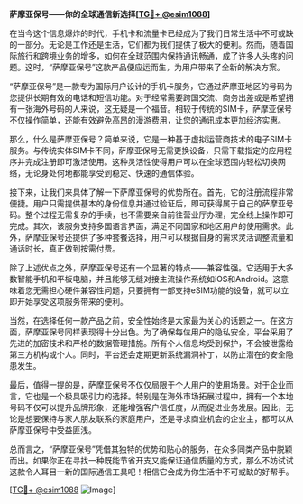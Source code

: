 **萨摩亚保号——你的全球通信新选择[[TG💪+ @esim1088](https://t.me/s/esim1088)]**

在当今这个信息爆炸的时代，手机卡和流量卡已经成为了我们日常生活中不可或缺的一部分。无论是工作还是生活，它们都为我们提供了极大的便利。然而，随着国际旅行和跨境业务的增多，如何在全球范围内保持通讯畅通，成了许多人头疼的问题。这时，“萨摩亚保号”这款产品便应运而生，为用户带来了全新的解决方案。

“萨摩亚保号”是一款专为国际用户设计的手机卡服务，它通过萨摩亚地区的号码为您提供长期有效的电话和短信功能。对于经常需要跨国交流、商务出差或是希望拥有一张海外号码的人来说，这无疑是一个福音。相较于传统的SIM卡，萨摩亚保号不仅操作简单，还能有效避免高昂的漫游费用，让您的通讯成本更加经济实惠。

那么，什么是萨摩亚保号？简单来说，它是一种基于虚拟运营商技术的电子SIM卡服务。与传统实体SIM卡不同，萨摩亚保号无需更换设备，只需下载指定的应用程序并完成注册即可激活使用。这种灵活性使得用户可以在全球范围内轻松切换网络，无论身处何地都能享受到稳定、快速的通信体验。

接下来，让我们来具体了解一下萨摩亚保号的优势所在。首先，它的注册流程非常便捷。用户只需提供基本的身份信息并通过验证后，即可获得属于自己的萨摩亚号码。整个过程无需复杂的手续，也不需要亲自前往营业厅办理，完全线上操作即可完成。其次，该服务支持多国语言界面，满足不同国家和地区用户的使用需求。此外，萨摩亚保号还提供了多种套餐选择，用户可以根据自身的需求灵活调整流量和通话时长，真正做到按需付费。

除了上述优点之外，萨摩亚保号还有一个显著的特点——兼容性强。它适用于大多数智能手机和平板电脑，并且能够无缝对接主流操作系统如iOS和Android。这意味着您无需担心硬件兼容性问题，只要拥有一部支持eSIM功能的设备，就可以立即开始享受这项服务带来的便利。

当然，在选择任何一款产品之前，安全性始终是大家最为关心的话题之一。在这方面，萨摩亚保号同样表现得十分出色。为了确保每位用户的隐私安全，平台采用了先进的加密技术和严格的数据管理措施。所有个人信息均受到保护，不会被泄露给第三方机构或个人。同时，平台还会定期更新系统漏洞补丁，以防止潜在的安全隐患发生。

最后，值得一提的是，萨摩亚保号不仅仅局限于个人用户的使用场景。对于企业而言，它也是一个极具吸引力的选择。特别是在海外市场拓展过程中，拥有一个本地号码不仅可以提升品牌形象，还能增强客户信任度，从而促进业务发展。因此，无论是想要保持与家人朋友联系的家庭用户，还是寻求商业机会的企业主，都可以从萨摩亚保号中受益匪浅。

总而言之，“萨摩亚保号”凭借其独特的优势和贴心的服务，在众多同类产品中脱颖而出。如果你正在寻找一种既能节省开支又能保证通信质量的方式，那么不妨试试这款令人耳目一新的国际通信工具吧！相信它会成为你生活中不可或缺的好帮手。

[[TG💪+ @esim1088](https://t.me/s/esim1088) ![Image](https://i.postimg.cc/4NQfJmqS/Snipaste-2025-05-13-00-14-12.png)]